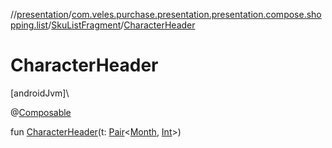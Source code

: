 //[presentation](../../../index.md)/[com.veles.purchase.presentation.presentation.compose.shopping.list](../index.md)/[SkuListFragment](index.md)/[CharacterHeader](-character-header.md)

# CharacterHeader

[androidJvm]\

@[Composable](https://developer.android.com/reference/kotlin/androidx/compose/runtime/Composable.html)

fun [CharacterHeader](-character-header.md)(t: [Pair](https://kotlinlang.org/api/latest/jvm/stdlib/kotlin/-pair/index.html)&lt;[Month](https://developer.android.com/reference/kotlin/java/time/Month.html), [Int](https://kotlinlang.org/api/latest/jvm/stdlib/kotlin/-int/index.html)&gt;)
